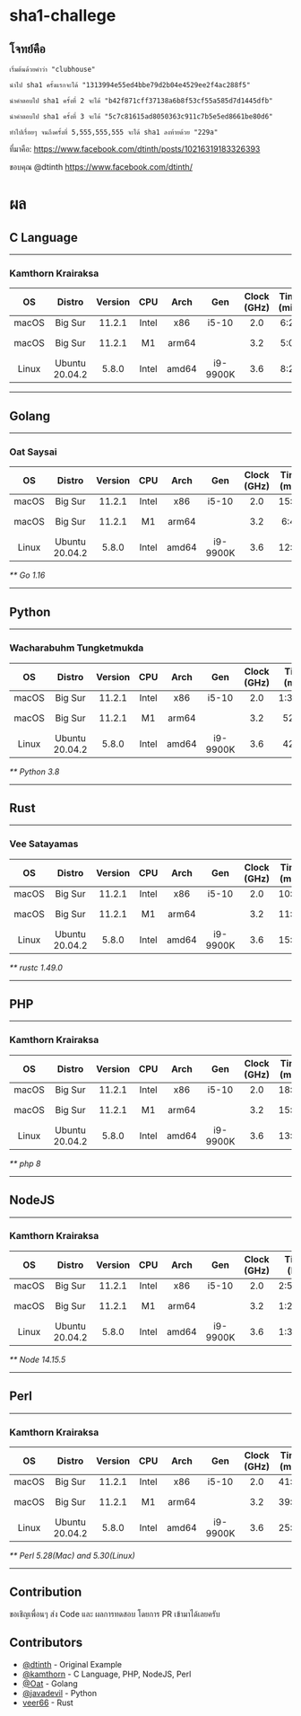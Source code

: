 # sha1-challege
## โจทย์คือ

```
เริ่มต้นด้วยคำว่า "clubhouse"

นำไป sha1 ครั้งแรกจะได้ "1313994e55ed4bbe79d2b04e4529ee2f4ac288f5"

นำคำตอบไป sha1 ครั้งที่ 2 จะได้ "b42f871cff37138a6b8f53cf55a585d7d1445dfb"

นำคำตอบไป sha1 ครั้งที่ 3 จะได้ "5c7c81615ad8050363c911c7b5e5ed8661be80d6"

ทำไปเรื่อยๆ จนถึงครั้งที่ 5,555,555,555 จะได้ sha1 ลงท้ายด้วย "229a"
```

ที่มาคือ: https://www.facebook.com/dtinth/posts/10216319183326393

ขอบคุณ @dtinth https://www.facebook.com/dtinth/

# ผล

## C Language
---
### Kamthorn Krairaksa

|OS     |Distro         |Version    |CPU    |Arch   |Gen        |Clock (GHz) |Time (min)    |Remark         |
|:-----:|:-------------:|:---------:|:-----:|:-----:|:---------:|:----------:|:------------:|:-------------:|
|macOS  |Big Sur        |11.2.1     |Intel  |x86    |i5-10      |2.0         |6:20          |MBP2020        |
|macOS  |Big Sur        |11.2.1     |M1     |arm64  |           |3.2         |5:06          |Mac mini 2020  |
|Linux  |Ubuntu 20.04.2 |5.8.0      |Intel  |amd64  |i9-9900K   |3.6         |8:22          |               |

---

## Golang
---
### Oat Saysai

|OS     |Distro         |Version    |CPU    |Arch   |Gen        |Clock (GHz) |Time (min)    |Remark         |
|:-----:|:-------------:|:---------:|:-----:|:-----:|:---------:|:----------:|:------------:|:-------------:|
|macOS  |Big Sur        |11.2.1     |Intel  |x86    |i5-10      |2.0         |15:03         |MBP2020        |
|macOS  |Big Sur        |11.2.1     |M1     |arm64  |           |3.2         |6:46          |Mac mini 2020  |
|Linux  |Ubuntu 20.04.2 |5.8.0      |Intel  |amd64  |i9-9900K   |3.6         |12:49         |               |

_** Go 1.16_

---
## Python
---
### Wacharabuhm Tungketmukda

|OS     |Distro         |Version    |CPU    |Arch   |Gen        |Clock (GHz) |Time (min)    |Remark         |
|:-----:|:-------------:|:---------:|:-----:|:-----:|:---------:|:----------:|:------------:|:-------------:|
|macOS  |Big Sur        |11.2.1     |Intel  |x86    |i5-10      |2.0         |1:36:03       |MBP2020        |
|macOS  |Big Sur        |11.2.1     |M1     |arm64  |           |3.2         |52:42         |Mac mini 2020  |
|Linux  |Ubuntu 20.04.2 |5.8.0      |Intel  |amd64  |i9-9900K   |3.6         |42:17         |               |

_** Python 3.8_

---

## Rust
---
### Vee Satayamas

|OS     |Distro         |Version    |CPU    |Arch   |Gen        |Clock (GHz) |Time (min)    |Remark         |
|:-----:|:-------------:|:---------:|:-----:|:-----:|:---------:|:----------:|:------------:|:-------------:|
|macOS  |Big Sur        |11.2.1     |Intel  |x86    |i5-10      |2.0         |10:11         |MBP2020        |
|macOS  |Big Sur        |11.2.1     |M1     |arm64  |           |3.2         |11:28         |Mac mini 2020  |
|Linux  |Ubuntu 20.04.2 |5.8.0      |Intel  |amd64  |i9-9900K   |3.6         |15:18         |               |

_** rustc 1.49.0_

---

## PHP
---
### Kamthorn Krairaksa

|OS     |Distro         |Version    |CPU    |Arch   |Gen        |Clock (GHz) |Time (min)    |Remark         |
|:-----:|:-------------:|:---------:|:-----:|:-----:|:---------:|:----------:|:------------:|:-------------:|
|macOS  |Big Sur        |11.2.1     |Intel  |x86    |i5-10      |2.0         |18:00         |MBP2020        |
|macOS  |Big Sur        |11.2.1     |M1     |arm64  |           |3.2         |15:40         |Mac mini 2020  |
|Linux  |Ubuntu 20.04.2 |5.8.0      |Intel  |amd64  |i9-9900K   |3.6         |13:57         |               |

_** php 8_

---

## NodeJS
---
### Kamthorn Krairaksa

|OS     |Distro         |Version    |CPU    |Arch   |Gen        |Clock (GHz) |Time (hr)     |Remark         |
|:-----:|:-------------:|:---------:|:-----:|:-----:|:---------:|:----------:|:------------:|:-------------:|
|macOS  |Big Sur        |11.2.1     |Intel  |x86    |i5-10      |2.0         |2:51:55       |MBP2020        |
|macOS  |Big Sur        |11.2.1     |M1     |arm64  |           |3.2         |1:23:24       |Mac mini 2020  |
|Linux  |Ubuntu 20.04.2 |5.8.0      |Intel  |amd64  |i9-9900K   |3.6         |1:34:18       |               |

_** Node 14.15.5_

---

## Perl
---
### Kamthorn Krairaksa

|OS     |Distro         |Version    |CPU    |Arch   |Gen        |Clock (GHz) |Time (min)    |Remark         |
|:-----:|:-------------:|:---------:|:-----:|:-----:|:---------:|:----------:|:------------:|:-------------:|
|macOS  |Big Sur        |11.2.1     |Intel  |x86    |i5-10      |2.0         |41:32         |MBP2020        |
|macOS  |Big Sur        |11.2.1     |M1     |arm64  |           |3.2         |39:30         |Mac mini 2020  |
|Linux  |Ubuntu 20.04.2 |5.8.0      |Intel  |amd64  |i9-9900K   |3.6         |25:21         |               |

_** Perl 5.28(Mac) and 5.30(Linux)_

---

## Contribution

ขอเชิญเพื่อนๆ ส่ง Code และ ผลการทดสอบ โดยการ PR เข้ามาได้เลยครับ

## Contributors
* [@dtinth](https://github.com/dtinth) - Original Example
* [@kamthorn](https://github.com/kamthorn) - C Language, PHP, NodeJS, Perl
* [@Oat](https://www.facebook.com/Oat.Saysai) - Golang
* [@javadevil](https://github.com/javadevil) - Python
* [veer66](https://github.com/veer66) - Rust
